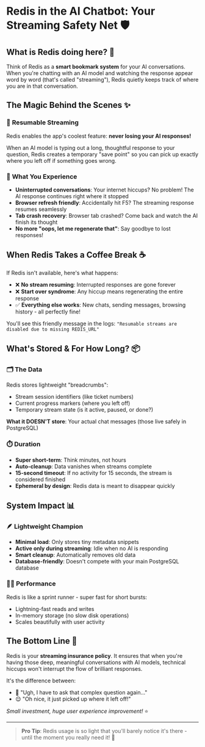 # Redis in the AI Chatbot: Your Streaming Safety Net 🛡️

## What is Redis doing here? 🤔

Think of Redis as a **smart bookmark system** for your AI conversations. When you're chatting with an AI model and watching the response appear word by word (that's called "streaming"), Redis quietly keeps track of where you are in that conversation.

## The Magic Behind the Scenes ✨

### 🔄 **Resumable Streaming**
Redis enables the app's coolest feature: **never losing your AI responses!** 

When an AI model is typing out a long, thoughtful response to your question, Redis creates a temporary "save point" so you can pick up exactly where you left off if something goes wrong.

### 💫 **What You Experience**
- **Uninterrupted conversations**: Your internet hiccups? No problem! The AI response continues right where it stopped
- **Browser refresh friendly**: Accidentally hit F5? The streaming response resumes seamlessly
- **Tab crash recovery**: Browser tab crashed? Come back and watch the AI finish its thought
- **No more "oops, let me regenerate that"**: Say goodbye to lost responses!

## When Redis Takes a Coffee Break ☕

If Redis isn't available, here's what happens:
- ❌ **No stream resuming**: Interrupted responses are gone forever
- ❌ **Start over syndrome**: Any hiccup means regenerating the entire response
- ✅ **Everything else works**: New chats, sending messages, browsing history - all perfectly fine!

You'll see this friendly message in the logs: `"Resumable streams are disabled due to missing REDIS_URL"`

## What's Stored & For How Long? 📦

### 🗂️ **The Data**
Redis stores lightweight "breadcrumbs":
- Stream session identifiers (like ticket numbers)
- Current progress markers (where you left off)
- Temporary stream state (is it active, paused, or done?)

**What it DOESN'T store**: Your actual chat messages (those live safely in PostgreSQL)

### ⏱️ **Duration**
- **Super short-term**: Think minutes, not hours
- **Auto-cleanup**: Data vanishes when streams complete
- **15-second timeout**: If no activity for 15 seconds, the stream is considered finished
- **Ephemeral by design**: Redis data is meant to disappear quickly

## System Impact 📊

### 🪶 **Lightweight Champion**
- **Minimal load**: Only stores tiny metadata snippets
- **Active only during streaming**: Idle when no AI is responding
- **Smart cleanup**: Automatically removes old data
- **Database-friendly**: Doesn't compete with your main PostgreSQL database

### 🏃‍♂️ **Performance**
Redis is like a sprint runner - super fast for short bursts:
- Lightning-fast reads and writes
- In-memory storage (no slow disk operations)
- Scales beautifully with user activity

## The Bottom Line 🎯

Redis is your **streaming insurance policy**. It ensures that when you're having those deep, meaningful conversations with AI models, technical hiccups won't interrupt the flow of brilliant responses.

It's the difference between:
- 😤 "Ugh, I have to ask that complex question again..."
- 😌 "Oh nice, it just picked up where it left off!"

*Small investment, huge user experience improvement!* ⭐

---

> **Pro Tip**: Redis usage is so light that you'll barely notice it's there - until the moment you really need it! 🚀
